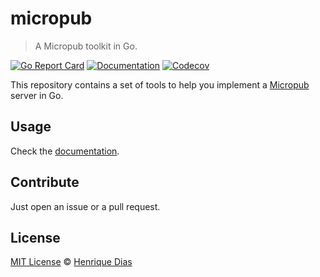 # micropub

> A Micropub toolkit in Go.

[![Go Report Card](https://goreportcard.com/badge/go.hacdias.com/micropub?style=flat-square)](https://goreportcard.com/report/go.hacdias.com/micropub)
[![Documentation](https://img.shields.io/badge/godoc-reference-blue.svg?style=flat-square)](https://pkg.go.dev/go.hacdias.com/micropub)
[![Codecov](https://img.shields.io/codecov/c/github/hacdias/micropub?token=m3tDeTLLUQ&style=flat-square)](https://app.codecov.io/gh/hacdias/micropub)

This repository contains a set of tools to help you implement a [Micropub](https://micropub.spec.indieweb.org/) server in Go.

## Usage

Check the [documentation](https://pkg.go.dev/github.com/hacdias/micropub).

## Contribute

Just open an issue or a pull request.

## License

[MIT License](LICENSE) © [Henrique Dias](https://hacdias.com)
